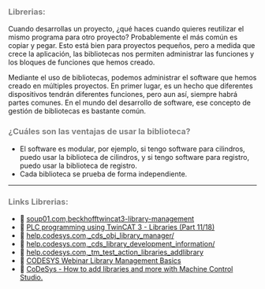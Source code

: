 ### <span style="color:grey"> Librerias:</span>
Cuando desarrollas un proyecto, ¿qué haces cuando quieres reutilizar el mismo programa para otro proyecto? Probablemente el más común es copiar y pegar. Esto está bien para proyectos pequeños, pero a medida que crece la aplicación, las bibliotecas nos permiten administrar las funciones y los bloques de funciones que hemos creado.

Mediante el uso de bibliotecas, podemos administrar el software que hemos creado en múltiples proyectos. En primer lugar, es un hecho que diferentes dispositivos tendrán diferentes funciones, pero aun así, siempre habrá partes comunes. En el mundo del desarrollo de software, ese concepto de gestión de bibliotecas es bastante común.

### <span style="color:grey">¿Cuáles son las ventajas de usar la biblioteca?</span>

- El software es modular, por ejemplo, si tengo software para cilindros, puedo usar la biblioteca de cilindros, y si tengo software para registro, puedo usar la biblioteca de registro.
- Cada biblioteca se prueba de forma independiente.

***
### <span style="color:grey">Links Librerias:</span>
- 🔗 [soup01.com,beckhofftwincat3-library-management](http://soup01.com/en/2023/05/11/beckhofftwincat3-library-management/)
- 🔗 [PLC programming using TwinCAT 3 - Libraries (Part 11/18)](https://www.youtube.com/watch?v=rWWPWuUYFbg)
- 🔗 [help.codesys.com,_cds_obj_library_manager/](https://help.codesys.com/api-content/2/codesys/3.5.13.0/en/_cds_obj_library_manager/)
- 🔗 [help.codesys.com,_cds_library_development_information/](https://help.codesys.com/api-content/2/codesys/3.5.13.0/en/_cds_library_development_information/)
- 🔗 [help.codesys.com,_tm_test_action_libraries_addlibrary](https://help.codesys.com/webapp/_tm_test_action_libraries_addlibrary;product=codesys_test_manager;version=4.3.1.0)
- 🔗 [CODESYS Webinar Library Management Basics](https://www.youtube.com/watch?v=A4lQGWAUTgs)
- 🔗 [CoDeSys - How to add libraries and more with Machine Control Studio.](https://www.youtube.com/watch?v=8OGPvyo99p8&t=351s)